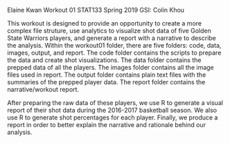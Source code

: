 Elaine Kwan 
Workout 01
STAT133 Spring 2019
GSI: Colin Khou

This workout is designed to provide an opportunity to create a more complex file struture, use analytics to visualize shot data of five Golden State Warriors players, and generate a report with a narrative to describe the analysis. Within the workout01 folder, there are five folders: code, data, images, output, and report. The code folder contains the scripts to prepare the data and create shot visualizations. The data folder contains the prepped data of all the players. The images folder contains all the image files used in report. The output folder contains plain text files with the summaries of the prepped player data. The report folder contains the narrative/workout report. 

After preparing the raw data of these players, we use R to generate a visual report of their shot data during the 2016-2017 basketball season. We also use R to generate shot percentages for each player. Finally, we produce a report in order to better explain the narrative and rationale behind our analysis. 
